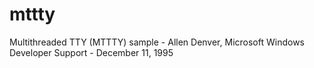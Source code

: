 # mttty
Multithreaded TTY (MTTTY) sample - Allen Denver, Microsoft Windows Developer Support - December 11, 1995
